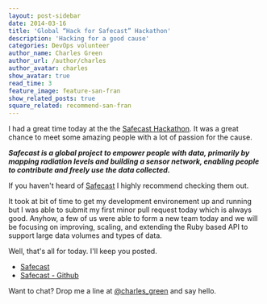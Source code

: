 ```yaml
---
layout: post-sidebar
date: 2014-03-16
title: 'Global “Hack for Safecast” Hackathon'
description: 'Hacking for a good cause'
categories: DevOps volunteer
author_name: Charles Green
author_url: /author/charles
author_avatar: charles
show_avatar: true
read_time: 3
feature_image: feature-san-fran
show_related_posts: true
square_related: recommend-san-fran
---
```


I had a great time today at the the [Safecast Hackathon](http://blog.safecast.org/2014/02/safecast-3-year/). It was a great chance to meet some amazing people with a lot of passion for the cause.

**_Safecast is a global project to empower people with data, primarily by mapping radiation levels and building a sensor network, enabling people to contribute and freely use the data collected._**  


If you haven't heard of [Safecast](http://www.safecast.org) I highly recommend checking them out.  

It took at bit of time to get my development environement up and running but I was able to submit my first minor pull request today which is always good.
Anyhow, a few of us were able to form a new team today and we will be focusing on improving, scaling, and extending the Ruby based API to support large data volumes and types of data.  

Well, that's all for today. I'll keep you posted.


- [Safecast](http://www.safecast.org)  
- [Safecast - Github](https://github.com/safecast)

Want to chat? Drop me a line at [@charles_green](http://www.twitter.com/charles_green) and say hello.
